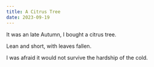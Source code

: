 ```yaml
---
title: A Citrus Tree
date: 2023-09-19
---
```


It was an late Autumn, I bought a citrus tree. 

Lean and short, with leaves fallen. 

I was afraid it would not survive the hardship of the cold.


